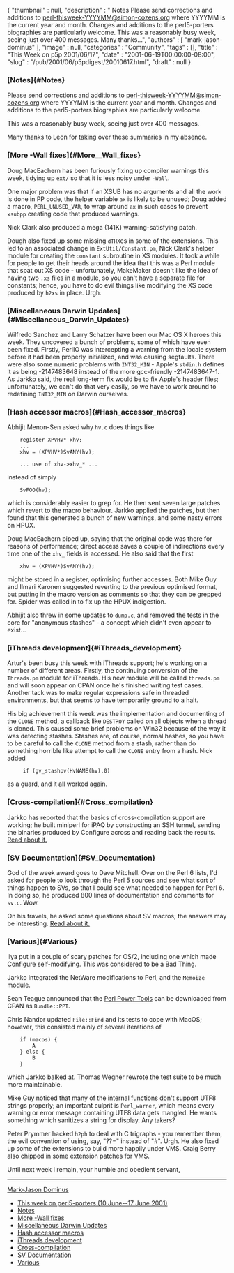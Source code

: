 {
   "thumbnail" : null,
   "description" : " Notes Please send corrections and additions to perl-thisweek-YYYYMM@simon-cozens.org where YYYYMM is the current year and month. Changes and additions to the perl5-porters biographies are particularly welcome. This was a reasonably busy week, seeing just over 400 messages. Many thanks...",
   "authors" : [
      "mark-jason-dominus"
   ],
   "image" : null,
   "categories" : "Community",
   "tags" : [],
   "title" : "This Week on p5p 2001/06/17",
   "date" : "2001-06-19T00:00:00-08:00",
   "slug" : "/pub/2001/06/p5pdigest/20010617.html",
   "draft" : null
}





### [Notes]{#Notes}

Please send corrections and additions to
perl-thisweek-YYYYMM@simon-cozens.org where YYYYMM is the current year
and month. Changes and additions to the perl5-porters biographies are
particularly welcome.

This was a reasonably busy week, seeing just over 400 messages.

Many thanks to Leon for taking over these summaries in my absence.

### [More -Wall fixes]{#More__Wall_fixes}

Doug MacEachern has been furiously fixing up compiler warnings this
week, tidying up `ext/` so that it is less noisy under `-Wall`.

One major problem was that if an XSUB has no arguments and all the work
is done in PP code, the helper variable `ax` is likely to be unused;
Doug added a macro, `PERL_UNUSED_VAR`, to wrap around `ax` in such cases
to prevent `xsubpp` creating code that produced warnings.

Nick Clark also produced a mega (141K) warning-satisfying patch.

Dough also fixed up some missing `dTHX`es in some of the extensions.
This led to an associated change in `ExtUtil/Constant.pm`, Nick Clark's
helper module for creating the `constant` subroutine in XS modules. It
took a while for people to get their heads around the idea that this was
a Perl module that spat out XS code - unfortunately, MakeMaker doesn't
like the idea of having two `.xs` files in a module, so you can't have a
separate file for constants; hence, you have to do evil things like
modifying the XS code produced by `h2xs` in place. Urgh.

### [Miscellaneous Darwin Updates]{#Miscellaneous_Darwin_Updates}

Wilfredo Sanchez and Larry Schatzer have been our Mac OS X heroes this
week. They uncovered a bunch of problems, some of which have even been
fixed. Firstly, PerlIO was intercepting a warning from the locale system
before it had been properly initialized, and was causing segfaults.
There were also some numeric problems with `INT32_MIN` - Apple's
`stdin.h` defines it as being -2147483648 instead of the more
gcc-friendly -2147483647-1. As Jarkko said, the real long-term fix would
be to fix Apple's header files; unfortunately, we can't do that very
easily, so we have to work around to redefining `INT32_MIN` on Darwin
ourselves.

### [Hash accessor macros]{#Hash_accessor_macros}

Abhijit Menon-Sen asked why `hv.c` does things like

        register XPVHV* xhv;
        ...
        xhv = (XPVHV*)SvANY(hv);

        ... use of xhv->xhv_* ...

instead of simply

        SvFOO(hv);

which is considerably easier to grep for. He then sent seven large
patches which revert to the macro behaviour. Jarkko applied the patches,
but then found that this generated a bunch of new warnings, and some
nasty errors on HPUX.

Doug MacEachern piped up, saying that the original code was there for
reasons of performance; direct access saves a couple of indirections
every time one of the `xhv_` fields is accessed. He also said that the
first

        xhv = (XPVHV*)SvANY(hv);

might be stored in a register, optimising further accesses. Both Mike
Guy and Ilmari Karonen suggested reverting to the previous optimised
format, but putting in the macro version as comments so that they can be
grepped for. Spider was called in to fix up the HPUX indigestion.

Abhijit also threw in some updates to `dump.c`, and removed the tests in
the core for "anonymous stashes" - a concept which didn't even appear to
exist...

### [iThreads development]{#iThreads_development}

Artur's been busy this week with iThreads support; he's working on a
number of different areas. Firstly, the continuing conversion of the
`Threads.pm` module for iThreads. His new module will be called
`threads.pm` and will soon appear on CPAN once he's finished writing
test cases. Another tack was to make regular expressions safe in
threaded environments, but that seems to have temporarily ground to a
halt.

His big achievement this week was the implementation and documenting of
the `CLONE` method, a callback like `DESTROY` called on all objects when
a thread is cloned. This caused some brief problems on Win32 because of
the way it was detecting stashes. Stashes are, of course, normal hashes,
so you have to be careful to call the `CLONE` method from a stash,
rather than do something horrible like attempt to call the `CLONE` entry
from a hash. Nick added

         if (gv_stashpv(HvNAME(hv),0)

as a guard, and it all worked again.

### [Cross-compilation]{#Cross_compilation}

Jarkko has reported that the basics of cross-compilation support are
working; he built miniperl for iPAQ by constructing an SSH tunnel,
sending the binaries produced by Configure across and reading back the
results. [Read about
it.](http://www.xray.mpe.mpg.de/mailing-lists/perl5-porters/2001-06/msg00737.html)

### [SV Documentation]{#SV_Documentation}

God of the week award goes to Dave Mitchell. Over on the Perl 6 lists,
I'd asked for people to look through the Perl 5 sources and see what
sort of things happen to SVs, so that I could see what needed to happen
for Perl 6. In doing so, he produced 800 lines of documentation and
comments for `sv.c`. Wow.

On his travels, he asked some questions about SV macros; the answers may
be interesting. [Read about
it.](http://www.xray.mpe.mpg.de/mailing-lists/perl5-porters/2001-06/msg00586.html)

### [Various]{#Various}

Ilya put in a couple of scary patches for OS/2, including one which made
Configure self-modifying. This was considered to be a Bad Thing.

Jarkko integrated the NetWare modifications to Perl, and the `Memoize`
module.

Sean Teague announced that the [Perl Power
Tools](http://language.perl.com/ppt/) can be downloaded from CPAN as
`Bundle::PPT`.

Chris Nandor updated `File::Find` and its tests to cope with MacOS;
however, this consisted mainly of several iterations of

        if (macos) {
            A
        } else {
            B
        }

which Jarkko balked at. Thomas Wegner rewrote the test suite to be much
more maintainable.

Mike Guy noticed that many of the internal functions don't support UTF8
strings properly; an important culprit is `Perl_warner`, which means
every warning or error message containing UTF8 data gets mangled. He
wants something which sanitizes a string for display. Any takers?

Peter Prymmer hacked `h2ph` to deal with C trigraphs - you remember
them, the evil convention of using, say, "??=" instead of "\#". Urgh. He
also fixed up some of the extensions to build more happily under VMS.
Craig Berry also chipped in some extension patches for VMS.

Until next week I remain, your humble and obedient servant,

------------------------------------------------------------------------

[Mark-Jason Dominus](mailto:mjd-perl-thisweek-200106+@plover.com)
-   [This week on perl5-porters (10 June--17
    June 2001)](#This_week_on_perl5_porters_10_June__17_June_2001)
-   [Notes](#Notes)
-   [More -Wall fixes](#More__Wall_fixes)
-   [Miscellaneous Darwin Updates](#Miscellaneous_Darwin_Updates)
-   [Hash accessor macros](#Hash_accessor_macros)
-   [iThreads development](#iThreads_development)
-   [Cross-compilation](#Cross_compilation)
-   [SV Documentation](#SV_Documentation)
-   [Various](#Various)


